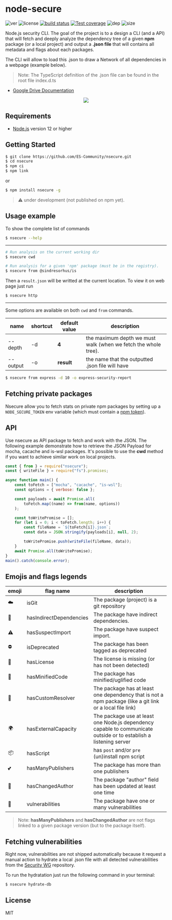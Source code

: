 # node-secure
![ver](https://img.shields.io/github/package-json/v/ES-Community/node-secure?style=flat-square)
![license](https://img.shields.io/github/license/ES-Community/node-secure?style=flat-square)
[![build status][travis-image]][travis-url]
[![Test coverage][codecov-image]][codecov-url]
![dep](https://img.shields.io/david/ES-Community/node-secure?style=flat-square)
![size](https://img.shields.io/github/languages/code-size/ES-Community/node-secure?style=flat-square)

Node.js security CLI. The goal of the project is to a design a CLI (and a API) that will fetch and deeply analyze the dependency tree of a given **npm** package (or a local project) and output a **.json file** that will contains all metadata and flags about each packages.

The CLI will allow to load this .json to draw a Network of all dependencies in a webpage (example below).

> Note: The TypeScript definition of the .json file can be found in the root file index.d.ts

- [Google Drive Documentation](https://docs.google.com/document/d/1853Uwup9mityAYqAOnen1KSqSA6hlBgpKU0u0ygGY4Y/edit?usp=sharing)

<p align="center">
<img src="https://i.imgur.com/eQhxa5S.png">
</p>

## Requirements

- [Node.js](https://nodejs.org/en/) version 12 or higher

## Getting Started

```bash
$ git clone https://github.com/ES-Community/nsecure.git
$ cd nsecure
$ npm ci
$ npm link
```

or

```bash
$ npm install nsecure -g
```

> ⚠️ under development (not published on npm yet).

## Usage example

To show the complete list of commands
```bash
$ nsecure --help
```

---

```bash
# Run analysis on the current working dir
$ nsecure cwd

# Run analysis for a given 'npm' package (must be in the registry).
$ nsecure from @sindresorhus/is
```

Then a `result.json` will be writted at the current location. To view it on web page just run

```bash
$ nsecure http
```

---
Some options are available on both `cwd` and `from` commands.

| name | shortcut | default value | description |
| --- | --- | --- | --- |
| --depth | -d | **4** | the maximum depth we must walk (when we fetch the whole tree). |
| --output | -o | **result** | the name that the outputted .json file will have |

```bash
$ nsecure from express -d 10 -o express-security-report
```

## Fetching private packages

Nsecure allow you to fetch stats on private npm packages by setting up a `NODE_SECURE_TOKEN` env variable (which must contain a [npm token](https://docs.npmjs.com/creating-and-viewing-authentication-tokens)).

## API
Use nsecure as API package to fetch and work with the JSON. The following example demonstrate how to retrieve the JSON Payload for mocha, cacache and is-wsl packages. It's possible to use the **cwd** method if you want to achieve similar work on local projects.

```js
const { from } = require("nsecure");
const { writeFile } = require("fs").promises;

async function main() {
    const toFetch = ["mocha", "cacache", "is-wsl"];
    const options = { verbose: false };

    const payloads = await Promise.all(
        toFetch.map((name) => from(name, options))
    );

    const toWritePromise = [];
    for (let i = 0; i < toFetch.length; i++) {
        const fileName = `${toFetch[i]}.json`;
        const data = JSON.stringify(payloads[i], null, 2);

        toWritePromise.push(writeFile(fileName, data));
    }
    await Promise.all(toWritePromise);
}
main().catch(console.error);
```

## Emojis and flags legends

| emoji | flag name | description |
| --- | --- | --- |
| ☁️ | isGit | The package (project) is a git repository |
| 🌲 | hasIndirectDependencies | The package have indirect dependencies. |
| ⚠️ | hasSuspectImport | The package have suspect import. |
| ⛔️ | isDeprecated | The package has been tagged as deprecated |
| 📜 | hasLicense | The license is missing (or has not been detected) |
| 🔬 | hasMinifiedCode | The package has minified/uglified code |
| 💎 | hasCustomResolver | The package has at least one dependency that is not a npm package (like a git link or a local file link) |
| 🌍 | hasExternalCapacity | The package use at least one Node.js dependency capable to communicate outside or to establish a listening server |
| 📦 | hasScript | has `post` and/or `pre` (un)install npm script |
| 💕 | hasManyPublishers | The package has more than one publishers |
| 👥 | hasChangedAuthor | The package "author" field has been updated at least one time |
| 🚨 | vulnerabilities | The package have one or many vulnerabilities |

> Note: **hasManyPublishers** and **hasChangedAuthor** are not flags linked to a given package version (but to the package itself).

## Fetching vulnerabilities

Right now, vulnerabilities are not shipped automatically because it request a manual action to hydrate a local .json file with all detected vulnerabilities from the [Security WG](https://github.com/nodejs/security-wg) repository.

To run the hydratation just run the following command in your terminal:

```bash
$ nsecure hydrate-db
```

## License
MIT

[travis-image]: https://img.shields.io/travis/com/ES-Community/node-secure/master.svg?style=flat-square
[travis-url]: https://travis-ci.com/ES-Community/node-secure
[codecov-image]: https://img.shields.io/codecov/c/github/ES-Community/node-secure.svg?style=flat-square
[codecov-url]: https://codecov.io/github/ES-Community/node-secure
